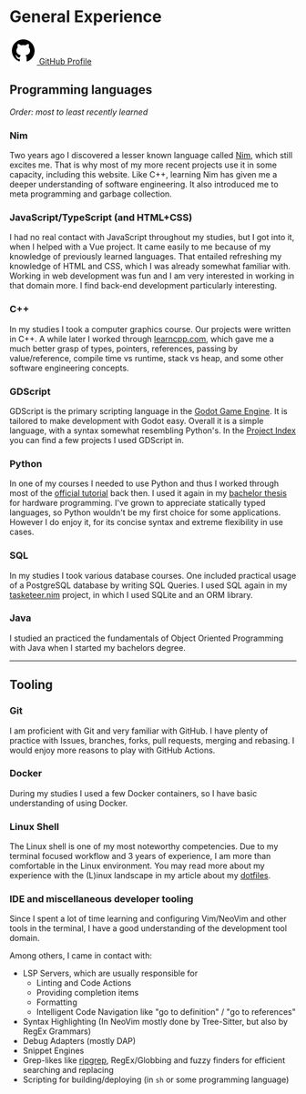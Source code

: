 [creationTime]:- "Feb 13. 2023"
[lastWriteTime]:- "Feb 21. 2023"

# General Experience

<a href="https://github.com/aMOPel">
<img src="assets/icons8-github.svg" alt="GitHub" class="inline m-1 dark:invert">
GitHub Profile</a>

## Programming languages 

*Order: most to least recently learned*

### Nim 
Two years ago I discovered a lesser known language called [Nim](https://nim-lang.org/),
which still excites me.
That is why most of my more recent projects use it in some capacity,
including this website. 
Like C++, learning Nim has given me a deeper understanding of software engineering.
It also introduced me to meta programming and garbage collection.

### JavaScript/TypeScript (and HTML+CSS) 
I had no real contact with JavaScript throughout my studies, 
but I got into it, when I helped with a Vue project. 
It came easily to me because of my knowledge of previously learned languages. 
That entailed refreshing my knowledge of HTML and CSS, which I was already 
somewhat familiar with.
Working in web development was fun and I am very interested in working in that domain more.
I find back-end development particularly interesting.

### C++ 
In my studies I took a computer graphics course.
Our projects were written in C++.
A while later I worked through [learncpp.com](https://www.learncpp.com/), 
which gave me a much better grasp of
types, pointers, references, passing by value/reference, 
compile time vs runtime, stack vs heap, and some other 
software engineering concepts.

### GDScript
GDScript is the primary scripting language in 
the [Godot Game Engine](https://godotengine.org/).
It is tailored to make development with Godot easy.
Overall it is a simple language, with a syntax somewhat resembling Python's.
In the [Project Index](#/index) you can find a few projects I used GDScript in.

### Python 
In one of my courses I needed to use Python and thus I worked through 
most of the [official tutorial](https://docs.python.org/3/tutorial/index.html) back then. 
I used it again in my [bachelor thesis](#/fomu_trng) for hardware programming. 
I've grown to appreciate statically typed languages, so Python wouldn't be my
first choice for some applications.
However I do enjoy it, for its concise syntax and extreme flexibility in
use cases.

### SQL 
In my studies I took various database courses.
One included practical usage of a PostgreSQL database by writing SQL Queries.
I used SQL again in my [tasketeer.nim](#/tasketeer_nim) project,
in which I used SQLite and an ORM library. 

### Java 
I studied an practiced the fundamentals of Object Oriented Programming with 
Java when I started my bachelors degree.

---

## Tooling

### Git 
I am proficient with Git and very familiar with GitHub.
I have plenty of practice with Issues,
branches, forks, pull requests, merging and rebasing.
I would enjoy more reasons to play with GitHub Actions.

### Docker 
During my studies I used a few Docker containers,
so I have basic understanding of using Docker.

### Linux Shell 
The Linux shell is one of my most noteworthy competencies.
Due to my terminal focused workflow and 3 years of experience,
I am more than comfortable in the Linux environment.
You may read more about my experience with the (L)inux landscape in
my article about my [dotfiles](#/dotfiles).

### IDE and miscellaneous developer tooling
Since I spent a lot of time learning and configuring Vim/NeoVim and other tools
in the terminal, I have a good understanding of the development tool domain.

Among others, I came in contact with:
- LSP Servers, which are usually responsible for 
  - Linting and Code Actions
  - Providing completion items
  - Formatting
  - Intelligent Code Navigation like "go to definition" / "go to references"
- Syntax Highlighting (In NeoVim mostly done by Tree-Sitter, but also by RegEx Grammars)
- Debug Adapters (mostly DAP)
- Snippet Engines
- Grep-likes like [ripgrep](https://github.com/BurntSushi/ripgrep), RegEx/Globbing and fuzzy finders for efficient searching and replacing
- Scripting for building/deploying (in `sh` or some programming language)
